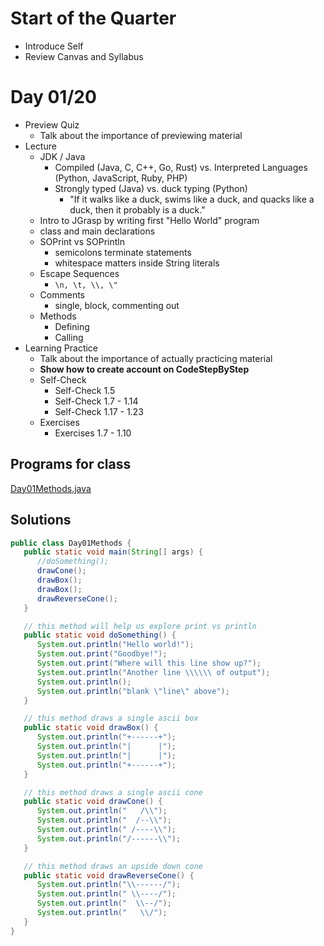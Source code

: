 # Start of the Quarter
+ Introduce Self
+ Review Canvas and Syllabus

# Day 01/20

+ Preview Quiz
  - Talk about the importance of previewing material
+ Lecture
  - JDK / Java
    - Compiled (Java, C, C++, Go, Rust) vs. Interpreted Languages (Python, JavaScript, Ruby, PHP)
    - Strongly typed (Java) vs. duck typing (Python)
      - "If it walks like a duck, swims like a duck, and quacks like a duck, then it probably is a duck."
  - Intro to JGrasp by writing first "Hello World" program
  - class and main declarations
  - SOPrint vs SOPrintln
    - semicolons terminate statements
    - whitespace matters inside String literals
  - Escape Sequences
    - `\n, \t, \\, \"`
  - Comments
    - single, block, commenting out
  - Methods
    - Defining
    - Calling
+ Learning Practice
  - Talk about the importance of actually practicing material
  - **Show how to create account on CodeStepByStep**
  - Self-Check
    - Self-Check 1.5
    - Self-Check 1.7 - 1.14
    - Self-Check 1.17 - 1.23
  - Exercises
    - Exercises 1.7 - 1.10

## Programs for class

[Day01Methods.java](https://github.com/sudocrystal/CS141-InteractiveLectures/blob/main/Ch1aMethods.java)

## Solutions

```java
public class Day01Methods {
   public static void main(String[] args) {
      //doSomething();
      drawCone();
      drawBox();
      drawBox();
      drawReverseCone();
   }

   // this method will help us explore print vs println
   public static void doSomething() {
      System.out.println("Hello world!");
      System.out.print("Goodbye!");
      System.out.print("Where will this line show up?");
      System.out.println("Another line \\\\\\ of output");
      System.out.println();
      System.out.println("blank \"line\" above");
   }

   // this method draws a single ascii box
   public static void drawBox() {
      System.out.println("+------+");
      System.out.println("|      |");
      System.out.println("|      |");
      System.out.println("+------+");
   }

   // this method draws a single ascii cone
   public static void drawCone() {
      System.out.println("   /\\");
      System.out.println("  /--\\");
      System.out.println(" /----\\");
      System.out.println("/------\\");
   }

   // this method draws an upside down cone
   public static void drawReverseCone() {
      System.out.println("\\------/");
      System.out.println(" \\----/");
      System.out.println("  \\--/");
      System.out.println("   \\/");
   }
}
```
